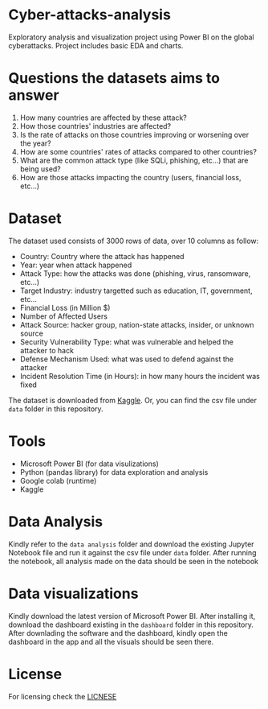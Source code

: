 # Cyber-attacks-analysis
Exploratory analysis and visualization project using Power BI on the global cyberattacks. Project includes basic EDA and charts.

# Questions the datasets aims to answer
1. How many countries are affected by these attack?
2. How those countries' industries are affected?
3. Is the rate of attacks on those countries improving or worsening over the year?
4. How are some countries' rates of attacks compared to other countries?
5. What are the common attack type (like SQLi, phishing, etc...) that are being used?
6. How are those attacks impacting the country (users, financial loss, etc...)

# Dataset
The dataset used consists of 3000 rows of data, over 10 columns as follow:
* Country: Country where the attack has happened
* Year: year when attack happened
* Attack Type: how the attacks was done (phishing, virus, ransomware, etc...)
* Target Industry: industry targetted such as education, IT, government, etc...
* Financial Loss (in Million $)
* Number of Affected Users
* Attack Source: hacker group, nation-state attacks, insider, or unknown source
* Security Vulnerability Type: what was vulnerable and helped the attacker to hack
* Defense Mechanism Used: what was used to defend against the attacker
* Incident Resolution Time (in Hours): in how many hours the incident was fixed

The dataset is downloaded from [Kaggle](https://www.kaggle.com/datasets/atharvasoundankar/global-cybersecurity-threats-2015-2024). Or, you can find the csv file under `data` folder in this repository.

# Tools
* Microsoft Power BI (for data visulizations)
* Python (pandas library) for data exploration and analysis
* Google colab (runtime)
* Kaggle

# Data Analysis
Kindly refer to the `data analysis` folder and download the existing Jupyter Notebook file and run it against the csv file under `data` folder. After running the notebook, all analysis  made on the data should be seen in the notebook

# Data visualizations
Kindly download the latest version of Microsoft Power BI. After installing it, download the dashboard existing in the `dashboard` folder in this repository. After downlading the software and the dashboard, kindly open the dashboard in the app and all the visuals should be seen there.

# License
For licensing check the [LICNESE](LICENSE.md)
  
